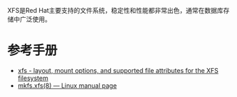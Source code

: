 XFS是Red Hat主要支持的文件系统，稳定性和性能都非常出色，通常在数据库存储中广泛使用。

# 参考手册

* [xfs - layout, mount options, and supported file attributes for the XFS filesystem](https://www.linux.org/docs/man5/xfs.html)
* [mkfs.xfs(8) — Linux manual page](https://man7.org/linux/man-pages/man8/mkfs.xfs.8.html)